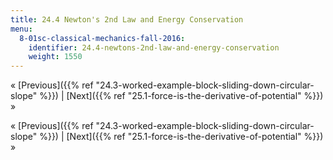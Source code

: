 ```yaml
---
title: 24.4 Newton's 2nd Law and Energy Conservation
menu:
  8-01sc-classical-mechanics-fall-2016:
    identifier: 24.4-newtons-2nd-law-and-energy-conservation
    weight: 1550
---
```

« [Previous]({{% ref "24.3-worked-example-block-sliding-down-circular-slope" %}}) | [Next]({{% ref "25.1-force-is-the-derivative-of-potential" %}}) »

« [Previous]({{% ref "24.3-worked-example-block-sliding-down-circular-slope" %}}) | [Next]({{% ref "25.1-force-is-the-derivative-of-potential" %}}) »